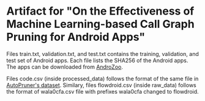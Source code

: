 # Artifact for "On the Effectiveness of Machine Learning-based Call Graph Pruning for Android Apps"

Files train.txt, validation.txt, and test.txt contains the training, validation, and test set of Android apps. 
Each file lists the SHA256 of the Android apps. The apps can be downloaded from [AndroZoo](https://androzoo.uni.lu/).

Files code.csv (inside processed_data) follows the format of the same file in [AutoPruner's dataset](https://zenodo.org/records/6369874#.YjWzmi8RppR).
Similary, files flowdroid.csv (inside raw_data) follows the format of wala0cfa.csv file with prefixes wala0cfa changed to flowdroid.
